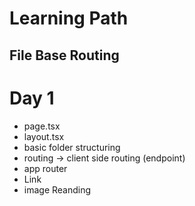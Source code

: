 <div className="items-center">
<h1>Learning Path</h1>
</div>

## File Base Routing

# Day 1 
- page.tsx
- layout.tsx
- basic folder structuring
- routing -> client side routing (endpoint)
- app router 
- Link
- image Reanding